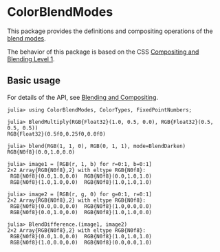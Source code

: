 # ColorBlendModes

This package provides the definitions and compositing operations of the
[blend modes](https://en.wikipedia.org/wiki/Blend_modes).

The behavior of this package is based on the CSS
[Compositing and Blending Level 1](https://drafts.fxtf.org/compositing-1/).

## Basic usage
For details of the API, see [Blending and Compositing](@ref).

```jldoctest
julia> using ColorBlendModes, ColorTypes, FixedPointNumbers;

julia> BlendMultiply(RGB{Float32}(1.0, 0.5, 0.0), RGB{Float32}(0.5, 0.5, 0.5))
RGB{Float32}(0.5f0,0.25f0,0.0f0)

julia> blend(RGB(1, 1, 0), RGB(0, 1, 1), mode=BlendDarken)
RGB{N0f8}(0.0,1.0,0.0)

julia> image1 = [RGB(r, 1, b) for r=0:1, b=0:1]
2×2 Array{RGB{N0f8},2} with eltype RGB{N0f8}:
 RGB{N0f8}(0.0,1.0,0.0)  RGB{N0f8}(0.0,1.0,1.0)
 RGB{N0f8}(1.0,1.0,0.0)  RGB{N0f8}(1.0,1.0,1.0)

julia> image2 = [RGB(r, g, 0) for g=0:1, r=0:1]
2×2 Array{RGB{N0f8},2} with eltype RGB{N0f8}:
 RGB{N0f8}(0.0,0.0,0.0)  RGB{N0f8}(1.0,0.0,0.0)
 RGB{N0f8}(0.0,1.0,0.0)  RGB{N0f8}(1.0,1.0,0.0)

julia> BlendDifference.(image1, image2)
2×2 Array{RGB{N0f8},2} with eltype RGB{N0f8}:
 RGB{N0f8}(0.0,1.0,0.0)  RGB{N0f8}(1.0,1.0,1.0)
 RGB{N0f8}(1.0,0.0,0.0)  RGB{N0f8}(0.0,0.0,1.0)
```
